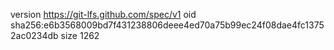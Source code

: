 version https://git-lfs.github.com/spec/v1
oid sha256:e6b3568009bd7f431238806deee4ed70a75b99ec24f08dae4fc13752ac0234db
size 1262
